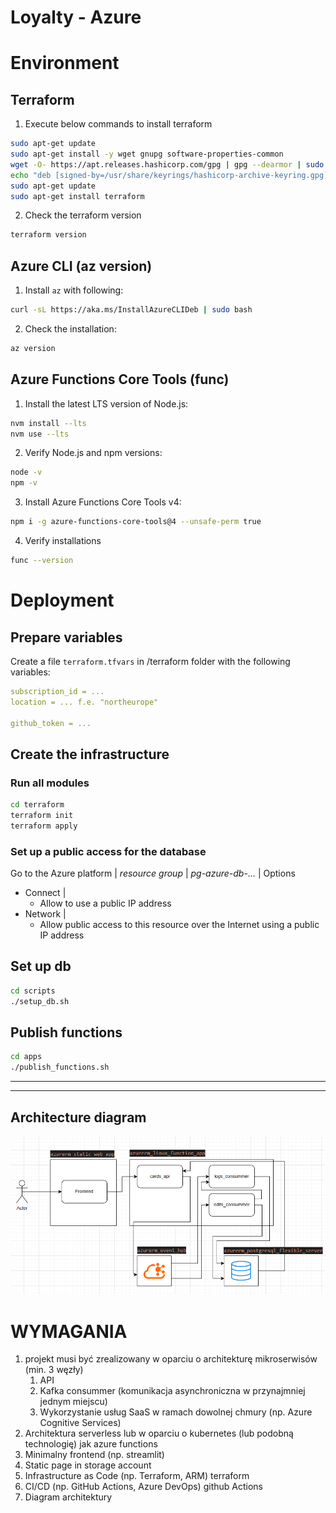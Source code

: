 # Loyalty - Azure


# Environment

## Terraform
1. Execute below commands to install terraform
```bash
sudo apt-get update
sudo apt-get install -y wget gnupg software-properties-common
wget -O- https://apt.releases.hashicorp.com/gpg | gpg --dearmor | sudo tee /usr/share/keyrings/hashicorp-archive-keyring.gpg
echo "deb [signed-by=/usr/share/keyrings/hashicorp-archive-keyring.gpg] https://apt.releases.hashicorp.com $(lsb_release -cs) main" | sudo tee /etc/apt/sources.list.d/hashicorp.list
sudo apt-get update
sudo apt-get install terraform
```

2. Check the terraform version

```bash
terraform version
```

## Azure CLI (az version)

1. Install `az` with following:
```bash
curl -sL https://aka.ms/InstallAzureCLIDeb | sudo bash
```
2. Check the installation:
```bash
az version
```

## Azure Functions Core Tools (func)

1. Install the latest LTS version of Node.js:

```bash
nvm install --lts
nvm use --lts
```
2. Verify Node.js and npm versions:
```bash
node -v
npm -v
```
3. Install Azure Functions Core Tools v4:

```bash
npm i -g azure-functions-core-tools@4 --unsafe-perm true
```

4. Verify installations

```bash 
func --version
```

# Deployment

## Prepare variables

Create a file `terraform.tfvars` in /terraform folder with the following variables:

```yaml
subscription_id = ...
location = ... f.e. "northeurope"

github_token = ...
```

## Create the infrastructure
### Run all modules
```bash
cd terraform
terraform init
terraform apply
```
### Set up a public access for the database
Go to the Azure platform | _resource group_ | _pg-azure-db-..._ | Options

- Connect | 
  - Allow to use a public IP address
- Network | 
  - Allow public access to this resource over the Internet using a public IP address


## Set up db
```bash
cd scripts
./setup_db.sh
```


## Publish functions
```bash
cd apps
./publish_functions.sh
```
----
----

## Architecture diagram

![Architecture](./arch_azure.png)

# WYMAGANIA

1. projekt musi być zrealizowany w oparciu o architekturę mikroserwisów (min. 3 węzły)
    1. API
    2. Kafka consummer (komunikacja asynchroniczna w przynajmniej jednym miejscu)
    3. Wykorzystanie usług SaaS w ramach dowolnej chmury (np. Azure Cognitive Services)
 2. Architektura serverless lub w oparciu o kubernetes (lub podobną technologię) jak azure functions
 3. Minimalny frontend (np. streamlit)
 4. Static page in storage account
 5. Infrastructure as Code (np. Terraform, ARM)
 terraform
 1. CI/CD (np. GitHub Actions, Azure DevOps)
 github Actions
 1. Diagram architektury
